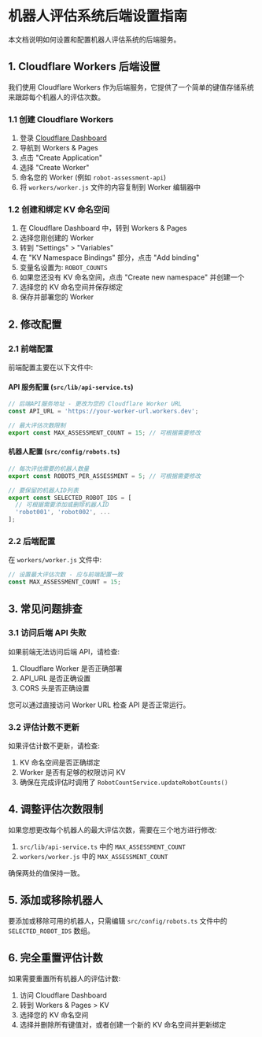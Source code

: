 # 机器人评估系统后端设置指南

本文档说明如何设置和配置机器人评估系统的后端服务。

## 1. Cloudflare Workers 后端设置

我们使用 Cloudflare Workers 作为后端服务，它提供了一个简单的键值存储系统来跟踪每个机器人的评估次数。

### 1.1 创建 Cloudflare Workers

1. 登录 [Cloudflare Dashboard](https://dash.cloudflare.com/)
2. 导航到 Workers & Pages
3. 点击 "Create Application"
4. 选择 "Create Worker"
5. 命名您的 Worker (例如 `robot-assessment-api`)
6. 将 `workers/worker.js` 文件的内容复制到 Worker 编辑器中

### 1.2 创建和绑定 KV 命名空间

1. 在 Cloudflare Dashboard 中，转到 Workers & Pages
2. 选择您刚创建的 Worker
3. 转到 "Settings" > "Variables"
4. 在 "KV Namespace Bindings" 部分，点击 "Add binding"
5. 变量名设置为: `ROBOT_COUNTS`
6. 如果您还没有 KV 命名空间，点击 "Create new namespace" 并创建一个
7. 选择您的 KV 命名空间并保存绑定
8. 保存并部署您的 Worker

## 2. 修改配置

### 2.1 前端配置

前端配置主要在以下文件中:

#### API 服务配置 (`src/lib/api-service.ts`)

```typescript
// 后端API服务地址 - 更改为您的 Cloudflare Worker URL
const API_URL = 'https://your-worker-url.workers.dev';

// 最大评估次数限制
export const MAX_ASSESSMENT_COUNT = 15; // 可根据需要修改
```

#### 机器人配置 (`src/config/robots.ts`)

```typescript
// 每次评估需要的机器人数量
export const ROBOTS_PER_ASSESSMENT = 5; // 可根据需要修改

// 要保留的机器人ID列表
export const SELECTED_ROBOT_IDS = [
  // 可根据需要添加或删除机器人ID
  'robot001', 'robot002', ...
];
```

### 2.2 后端配置

在 `workers/worker.js` 文件中:

```javascript
// 设置最大评估次数 - 应与前端配置一致
const MAX_ASSESSMENT_COUNT = 15;
```

## 3. 常见问题排查

### 3.1 访问后端 API 失败

如果前端无法访问后端 API，请检查:

1. Cloudflare Worker 是否正确部署
2. API_URL 是否正确设置
3. CORS 头是否正确设置

您可以通过直接访问 Worker URL 检查 API 是否正常运行。

### 3.2 评估计数不更新

如果评估计数不更新，请检查:

1. KV 命名空间是否正确绑定
2. Worker 是否有足够的权限访问 KV
3. 确保在完成评估时调用了 `RobotCountService.updateRobotCounts()`

## 4. 调整评估次数限制

如果您想更改每个机器人的最大评估次数，需要在三个地方进行修改:

1. `src/lib/api-service.ts` 中的 `MAX_ASSESSMENT_COUNT`
2. `workers/worker.js` 中的 `MAX_ASSESSMENT_COUNT`

确保两处的值保持一致。

## 5. 添加或移除机器人

要添加或移除可用的机器人，只需编辑 `src/config/robots.ts` 文件中的 `SELECTED_ROBOT_IDS` 数组。

## 6. 完全重置评估计数

如果需要重置所有机器人的评估计数:

1. 访问 Cloudflare Dashboard
2. 转到 Workers & Pages > KV
3. 选择您的 KV 命名空间
4. 选择并删除所有键值对，或者创建一个新的 KV 命名空间并更新绑定 